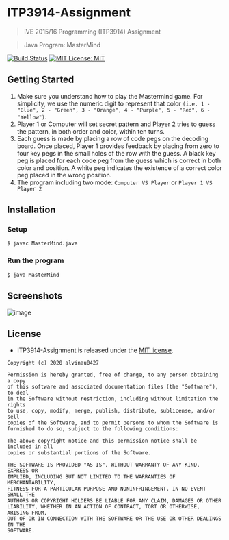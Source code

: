 # ITP3914-Assignment
> IVE 2015/16 Programming (ITP3914) Assignment

> Java Program: MasterMind

[![Build Status](https://travis-ci.com/alvinau0427/ITP3914-Assignment.svg?branch=master)](https://travis-ci.org/timusus/Shuttle)
[![MIT License: MIT](https://img.shields.io/badge/License-MIT-blue.svg)](LICENSE)

## Getting Started
1. Make sure you understand how to play the Mastermind game. For simplicity, we use the numeric digit to represent that color `(i.e. 1 - "Blue", 2 - "Green", 3 - "Orange", 4 - "Purple", 5 - "Red", 6 - "Yellow")`.
2. Player 1 or Computer will set secret pattern and Player 2 tries to guess the pattern, in both order and color, within ten turns.
3. Each guess is made by placing a row of code pegs on the decoding board. Once placed, Player 1 provides feedback by placing from zero to four key pegs in the small holes of the row with the guess. A black key peg is placed for each code peg from the guess which is correct in both color and position. A white peg indicates the existence of a correct color peg placed in the wrong position.
4. The program including two mode: `Computer VS Player` or `Player 1 VS Player 2`

## Installation

### Setup
```
$ javac MasterMind.java
```

### Run the program
```
$ java MasterMind
```

## Screenshots
![image](https://github.com/alvinau0427/ITP3914-Assignment/blob/master/doc/demo.gif)

## License
- ITP3914-Assignment is released under the [MIT license](https://opensource.org/licenses/MIT).
```
Copyright (c) 2020 alvinau0427

Permission is hereby granted, free of charge, to any person obtaining a copy
of this software and associated documentation files (the "Software"), to deal
in the Software without restriction, including without limitation the rights
to use, copy, modify, merge, publish, distribute, sublicense, and/or sell
copies of the Software, and to permit persons to whom the Software is
furnished to do so, subject to the following conditions:

The above copyright notice and this permission notice shall be included in all
copies or substantial portions of the Software.

THE SOFTWARE IS PROVIDED "AS IS", WITHOUT WARRANTY OF ANY KIND, EXPRESS OR
IMPLIED, INCLUDING BUT NOT LIMITED TO THE WARRANTIES OF MERCHANTABILITY,
FITNESS FOR A PARTICULAR PURPOSE AND NONINFRINGEMENT. IN NO EVENT SHALL THE
AUTHORS OR COPYRIGHT HOLDERS BE LIABLE FOR ANY CLAIM, DAMAGES OR OTHER
LIABILITY, WHETHER IN AN ACTION OF CONTRACT, TORT OR OTHERWISE, ARISING FROM,
OUT OF OR IN CONNECTION WITH THE SOFTWARE OR THE USE OR OTHER DEALINGS IN THE
SOFTWARE.
```
